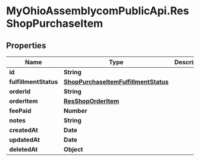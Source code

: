 # MyOhioAssemblycomPublicApi.ResShopPurchaseItem

## Properties
Name | Type | Description | Notes
------------ | ------------- | ------------- | -------------
**id** | **String** |  | [optional] 
**fulfillmentStatus** | [**ShopPurchaseItemFulfillmentStatus**](ShopPurchaseItemFulfillmentStatus.md) |  | [optional] 
**orderId** | **String** |  | [optional] 
**orderItem** | [**ResShopOrderItem**](ResShopOrderItem.md) |  | [optional] 
**feePaid** | **Number** |  | [optional] 
**notes** | **String** |  | [optional] 
**createdAt** | **Date** |  | [optional] 
**updatedAt** | **Date** |  | [optional] 
**deletedAt** | **Object** |  | [optional] 
